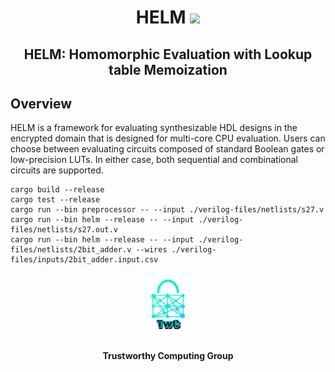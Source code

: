 <h1 align="center">HELM <a href="https://github.com/jimouris/helm/blob/main/LICENSE"><img src="https://img.shields.io/badge/license-MIT-blue.svg"></a> </h1>

<h2 align="center">HELM: Homomorphic Evaluation with Lookup table Memoization</h2>


## Overview
HELM is a framework for evaluating synthesizable HDL designs in the encrypted 
domain that is designed for multi-core CPU evaluation. Users can choose between
evaluating circuits composed of standard Boolean gates or low-precision LUTs. In 
either case, both sequential and combinational circuits are supported. 

```shell
cargo build --release
cargo test --release
cargo run --bin preprocessor -- --input ./verilog-files/netlists/s27.v
cargo run --bin helm --release -- --input ./verilog-files/netlists/s27.out.v
cargo run --bin helm --release -- --input ./verilog-files/netlists/2bit_adder.v --wires ./verilog-files/inputs/2bit_adder.input.csv
```

<p align="center">
    <img src="./logos/twc.png" height="20%" width="20%">
</p>
<h4 align="center">Trustworthy Computing Group</h4>
